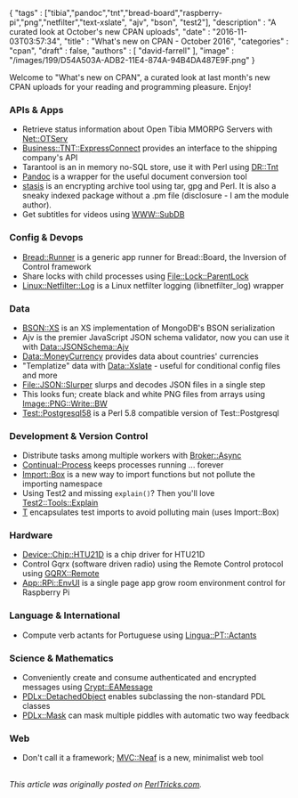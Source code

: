 {
   "tags" : ["tibia","pandoc","tnt","bread-board","raspberry-pi","png","netfilter","text-xslate", "ajv", "bson", "test2"],
   "description" : "A curated look at October's new CPAN uploads",
   "date" : "2016-11-03T03:57:34",
   "title" : "What's new on CPAN - October 2016",
   "categories" : "cpan",
   "draft" : false,
   "authors" : [
      "david-farrell"
   ],
   "image" : "/images/199/D54A503A-ADB2-11E4-874A-94B4DA487E9F.png"
}

Welcome to "What's new on CPAN", a curated look at last month's new CPAN uploads for your reading and programming pleasure. Enjoy!

### APIs & Apps
* Retrieve status information about Open Tibia MMORPG Servers with [Net::OTServ](https://metacpan.org/pod/Net::OTServ)
* [Business::TNT::ExpressConnect](https://metacpan.org/pod/Business::TNT::ExpressConnect) provides an interface to the shipping company's API
* Tarantool is an in memory no-SQL store, use it with Perl using [DR::Tnt](https://metacpan.org/pod/DR::Tnt)
* [Pandoc](https://metacpan.org/pod/Pandoc) is a wrapper for the useful document conversion tool
* [stasis](https://metacpan.org/pod/stasis) is an encrypting archive tool using tar, gpg and Perl. It is also a sneaky indexed package without a .pm file (disclosure - I am the module author).
* Get subtitles for videos using [WWW::SubDB](https://metacpan.org/pod/WWW::SubDB)


### Config & Devops
* [Bread::Runner](https://metacpan.org/pod/Bread::Runner) is a generic app runner for Bread::Board, the Inversion of Control framework
* Share locks with child processes using [File::Lock::ParentLock](https://metacpan.org/pod/File::Lock::ParentLock)
* [Linux::Netfilter::Log](https://metacpan.org/pod/Linux::Netfilter::Log) is a Linux netfilter logging (libnetfilter_log) wrapper


### Data
* [BSON::XS](https://metacpan.org/pod/BSON::XS) is an XS implementation of MongoDB's BSON serialization
* Ajv is the premier JavaScript JSON schema validator, now you can use it with [Data::JSONSchema::Ajv](https://metacpan.org/pod/Data::JSONSchema::Ajv)
* [Data::MoneyCurrency](https://metacpan.org/pod/Data::MoneyCurrency) provides data about countries' currencies
* "Templatize" data with [Data::Xslate](https://metacpan.org/pod/Data::Xslate) - useful for conditional config files and more
* [File::JSON::Slurper](https://metacpan.org/pod/File::JSON::Slurper) slurps and decodes JSON files in a single step
* This looks fun; create black and white PNG files from arrays using [Image::PNG::Write::BW](https://metacpan.org/pod/Image::PNG::Write::BW)
* [Test::Postgresql58](https://metacpan.org/pod/Test::Postgresql58) is a Perl 5.8 compatible version of Test::Postgresql


### Development & Version Control
* Distribute tasks among multiple workers with [Broker::Async](https://metacpan.org/pod/Broker::Async)
* [Continual::Process](https://metacpan.org/pod/Continual::Process) keeps processes running ... forever
* [Import::Box](https://metacpan.org/pod/Import::Box) is a new way to import functions but not pollute the importing namespace
* Using Test2 and missing `explain()`? Then you'll love [Test2::Tools::Explain](https://metacpan.org/pod/Test2::Tools::Explain)
* [T](https://metacpan.org/pod/T) encapsulates test imports to avoid polluting main (uses Import::Box)


### Hardware
* [Device::Chip::HTU21D](https://metacpan.org/pod/Device::Chip::HTU21D) is a chip driver for HTU21D
* Control Gqrx (software driven radio) using the Remote Control protocol using [GQRX::Remote](https://metacpan.org/pod/GQRX::Remote)
* [App::RPi::EnvUI](https://metacpan.org/pod/App::RPi::EnvUI) is a single page app grow room environment control for Raspberry Pi


### Language & International
* Compute verb actants for Portuguese using [Lingua::PT::Actants](https://metacpan.org/pod/Lingua::PT::Actants)


### Science & Mathematics
* Conveniently create and consume authenticated and encrypted messages using [Crypt::EAMessage](https://metacpan.org/pod/Crypt::EAMessage)
* [PDLx::DetachedObject](https://metacpan.org/pod/PDLx::DetachedObject) enables subclassing the non-standard PDL classes
* [PDLx::Mask](https://metacpan.org/pod/PDLx::Mask) can mask multiple piddles with automatic two way feedback


### Web
* Don't call it a framework; [MVC::Neaf](https://metacpan.org/pod/MVC::Neaf) is a new, minimalist web tool


\
*This article was originally posted on [PerlTricks.com](http://perltricks.com).*
